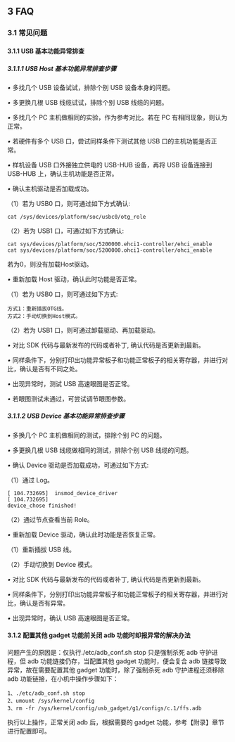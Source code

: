 ## 3 FAQ

### 3.1 常见问题

#### 3.1.1 USB 基本功能异常排查

##### 3.1.1.1 USB Host 基本功能异常排查步骤

*•* 多找几个 USB 设备试试，排除个别 USB 设备本身的问题。

*•* 多更换几根 USB 线缆试试，排除个别 USB 线缆的问题。

*•* 多找几个 PC 主机做相同的实验，作为参考对比。若在 PC 有相同现象，则认为正常。

*•* 若硬件有多个 USB 口，尝试同样条件下测试其他 USB 口的主机功能是否正常。

*•* 样机设备 USB 口外接独立供电的 USB-HUB 设备，再将 USB 设备连接到 USB-HUB 上，确认主机功能是否正常。

*•* 确认主机驱动是否加载成功。

（1）若为 USB0 口，则可通过如下方式确认:

```
cat /sys/devices/platform/soc/usbc0/otg_role
```

（2）若为 USB1 口，可通过如下方式确认:

```
cat sys/devices/platform/soc/5200000.ehci1-controller/ehci_enable
cat sys/devices/platform/soc/5200000.ohci1-controller/ohci_enable
```

若为0，则没有加载Host驱动。



*•* 重新加载 Host 驱动，确认此时功能是否正常。

（1）若为 USB0 口，则可通过如下方式:

```
方式1：重新插拔OTG线。
方式2：手动切换到Host模式。
```

（2）若为 USB1 口，则可通过卸载驱动、再加载驱动。

*•* 对比 SDK 代码与最新发布的代码或者补丁, 确认代码是否更新到最新。

*•* 同样条件下，分别打印出功能异常板子和功能正常板子的相关寄存器，并进行对比，确认是否有不同之处。

*•* 出现异常时，测试 USB 高速眼图是否正常。

*•* 若眼图测试未通过，可尝试调节眼图参数。



##### 3.1.1.2 USB Device 基本功能异常排查步骤

*•* 多换几个 PC 主机做相同的测试，排除个别 PC 的问题。

*•* 多更换几根 USB 线缆做相同的测试，排除个别 USB 线缆的问题。

*•* 确认 Device 驱动是否加载成功，可通过如下方式: 

（1）通过 Log。

```
[ 104.732695]  insmod_device_driver
[ 104.732695] 
device_chose finished!
```

（2）通过节点查看当前 Role。 

*•* 重新加载 Device 驱动，确认此时功能是否恢复正常。

（1）重新插拔 USB 线。

（2）手动切换到 Device 模式。

*•* 对比 SDK 代码与最新发布的代码或者补丁, 确认代码是否更新到最新。

*•* 同样条件下，分别打印出功能异常板子和功能正常板子的相关寄存器，并进行对比，确认是否有异常。

*•* 出现异常时，确认 USB 高速眼图是否正常。



#### 3.1.2 配置其他 gadget 功能前关闭 adb 功能时却报异常的解决办法

问题产生的原因是：仅执行./etc/adb_conf.sh stop 只是强制杀死 adb 守护进程，但 adb 功能链接仍存，当配置其他 gadget 功能时，便会复合 adb 链接导致异常，故在需要配置其他 gadget 功能时，除了强制杀死 adb 守护进程还须移除 adb 功能链接，在小机中操作步骤如下：

```
1、./etc/adb_conf.sh stop
2、umount /sys/kernel/config
3、rm -fr /sys/kernel/config/usb_gadget/g1/configs/c.1/ffs.adb
```

执行以上操作，正常关闭 adb 后，根据需要的 gadget 功能，参考【附录】章节进行配置即可。